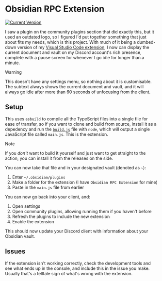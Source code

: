 # Obsidian RPC Extension

[![Current Version](https://img.shields.io/badge/dynamic/json?url=https%3A%2F%2Fgithub.com%2Faxololly%2Fobsidian-rpc%2Fraw%2Fmain%2Fmanifest.json&query=%24.version&label=version&color=default)](https://github.com/axololly/obsidian-rpc/releases/tag/v0.1.0)

I saw a plugin on the community plugins section that did exactly this, but it used an outdated logo, so I figured I'd put together something that just about fits my needs, which is this project. With much of it being a dumbed-down version of my [Visual Studio Code extension](https://github.com/axololly/discode/tree/main), I now can display the current document and vault on my Discord account's rich presence, complete with a pause screen for whenever I go idle for longer than a minute.

> [!warning]
> This doesn't have any settings menu, so nothing about it is customisable. The subtext always shows the current document and vault, and it will always go idle after more than 60 seconds of unfocusing from the client.

## Setup

This uses `esbuild` to compile all the TypeScript files into a single file for ease of transfer, so if you want to clone and build from source, install it as a depedency and run the [`build.js`](./build.js) file with `node`, which will output a single JavaScript file called `main.js`. This is the extension.

> [!note]
> If you _don't_ want to build it yourself and just want to get straight to the action, you can install it from the releases on the side.

You can now take that file and in your designated vault (denoted as `~`):

1. Enter `~/.obsidian/plugins`
2. Make a folder for the extension (I have `Obsidian RPC Extension` for mine)
3. Paste in the `main.js` file from earlier

You can now go back into your client, and:

1. Open settings
2. Open community plugins, allowing running them if you haven't before
3. Refresh the plugins to include the new extension
4. Enable the extension

This should now update your Discord client with information about your Obsidian vault.

## Issues

If the extension isn't working correctly, check the development tools and see what ends up in the console, and include this in the issue you make. Usually that's a telltale sign of what's wrong with the extension.

